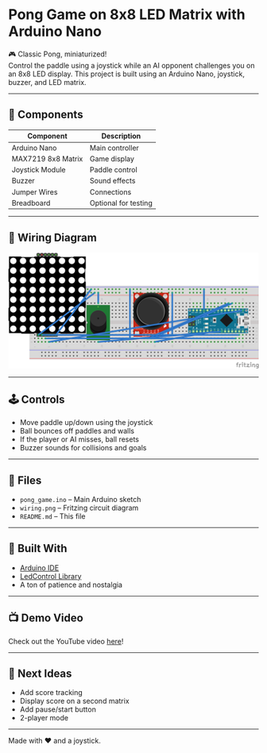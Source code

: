 # Pong Game on 8x8 LED Matrix with Arduino Nano

🎮 Classic Pong, miniaturized!  
Control the paddle using a joystick while an AI opponent challenges you on an 8x8 LED display. This project is built using an Arduino Nano, joystick, buzzer, and LED matrix.

---

## 🧩 Components

| Component         | Description              |
|------------------|--------------------------|
| Arduino Nano      | Main controller          |
| MAX7219 8x8 Matrix| Game display             |
| Joystick Module   | Paddle control           |
| Buzzer            | Sound effects            |
| Jumper Wires      | Connections              |
| Breadboard        | Optional for testing     |

---

## 🔌 Wiring Diagram

![Fritzing Diagram](./wiring.png)

---

## 🕹️ Controls

- Move paddle up/down using the joystick
- Ball bounces off paddles and walls
- If the player or AI misses, ball resets
- Buzzer sounds for collisions and goals

---

## 📂 Files

- `pong_game.ino` – Main Arduino sketch
- `wiring.png` – Fritzing circuit diagram
- `README.md` – This file

---

## 🧠 Built With

- [Arduino IDE](https://www.arduino.cc/en/software)
- [LedControl Library](https://github.com/wayoda/LedControl)
- A ton of patience and nostalgia

---

## 📺 Demo Video

Check out the YouTube video [here](https://youtube.com)!

---

## 🚀 Next Ideas

- Add score tracking
- Display score on a second matrix
- Add pause/start button
- 2-player mode

---

Made with ❤️ and a joystick.

